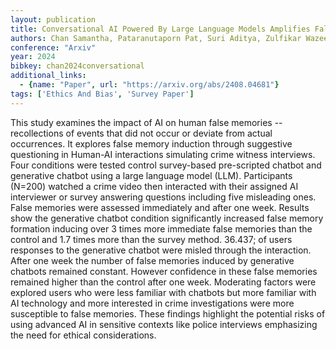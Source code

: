 ```yaml
---
layout: publication
title: Conversational AI Powered By Large Language Models Amplifies False Memories In Witness Interviews
authors: Chan Samantha, Pataranutaporn Pat, Suri Aditya, Zulfikar Wazeer, Maes Pattie, Loftus Elizabeth F.
conference: "Arxiv"
year: 2024
bibkey: chan2024conversational
additional_links:
  - {name: "Paper", url: "https://arxiv.org/abs/2408.04681"}
tags: ['Ethics And Bias', 'Survey Paper']
---
```

This study examines the impact of AI on human false memories -- recollections of events that did not occur or deviate from actual occurrences. It explores false memory induction through suggestive questioning in Human-AI interactions simulating crime witness interviews. Four conditions were tested control survey-based pre-scripted chatbot and generative chatbot using a large language model (LLM). Participants (N=200) watched a crime video then interacted with their assigned AI interviewer or survey answering questions including five misleading ones. False memories were assessed immediately and after one week. Results show the generative chatbot condition significantly increased false memory formation inducing over 3 times more immediate false memories than the control and 1.7 times more than the survey method. 36.437; of users responses to the generative chatbot were misled through the interaction. After one week the number of false memories induced by generative chatbots remained constant. However confidence in these false memories remained higher than the control after one week. Moderating factors were explored users who were less familiar with chatbots but more familiar with AI technology and more interested in crime investigations were more susceptible to false memories. These findings highlight the potential risks of using advanced AI in sensitive contexts like police interviews emphasizing the need for ethical considerations.
